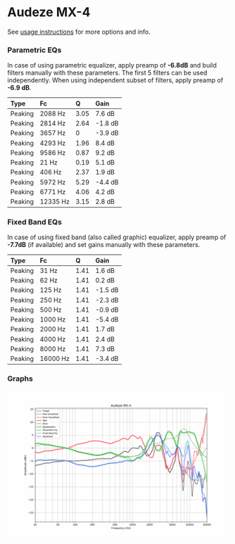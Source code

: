 # Audeze MX-4
See [usage instructions](https://github.com/jaakkopasanen/AutoEq#usage) for more options and info.

### Parametric EQs
In case of using parametric equalizer, apply preamp of **-6.8dB** and build filters manually
with these parameters. The first 5 filters can be used independently.
When using independent subset of filters, apply preamp of **-6.9 dB**.

| Type    | Fc       |    Q | Gain    |
|:--------|:---------|:-----|:--------|
| Peaking | 2088 Hz  | 3.05 | 7.6 dB  |
| Peaking | 2814 Hz  | 2.64 | -1.8 dB |
| Peaking | 3657 Hz  | 0    | -3.9 dB |
| Peaking | 4293 Hz  | 1.96 | 8.4 dB  |
| Peaking | 9586 Hz  | 0.87 | 9.2 dB  |
| Peaking | 21 Hz    | 0.19 | 5.1 dB  |
| Peaking | 406 Hz   | 2.37 | 1.9 dB  |
| Peaking | 5972 Hz  | 5.29 | -4.4 dB |
| Peaking | 6771 Hz  | 4.06 | 4.2 dB  |
| Peaking | 12335 Hz | 3.15 | 2.8 dB  |

### Fixed Band EQs
In case of using fixed band (also called graphic) equalizer, apply preamp of **-7.7dB**
(if available) and set gains manually with these parameters.

| Type    | Fc       |    Q | Gain    |
|:--------|:---------|:-----|:--------|
| Peaking | 31 Hz    | 1.41 | 1.6 dB  |
| Peaking | 62 Hz    | 1.41 | 0.2 dB  |
| Peaking | 125 Hz   | 1.41 | -1.5 dB |
| Peaking | 250 Hz   | 1.41 | -2.3 dB |
| Peaking | 500 Hz   | 1.41 | -0.9 dB |
| Peaking | 1000 Hz  | 1.41 | -5.4 dB |
| Peaking | 2000 Hz  | 1.41 | 1.7 dB  |
| Peaking | 4000 Hz  | 1.41 | 2.4 dB  |
| Peaking | 8000 Hz  | 1.41 | 7.3 dB  |
| Peaking | 16000 Hz | 1.41 | -3.4 dB |

### Graphs
![](./Audeze%20MX-4.png)